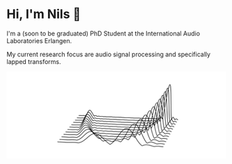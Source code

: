 
# Hi, I'm Nils 👋

I'm a (soon to be graduated) PhD Student at the International Audio Laboratories Erlangen.

My current research focus are audio signal processing and specifically lapped transforms.

![Aliasing Waves](titlepage.png)

